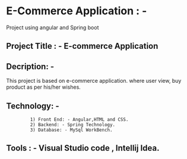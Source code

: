 # E-Commerce Application : -
 
 Project using angular and Spring boot

## Project Title : - E-commerce Application

## Decription: - 

This project is based on e-commerce application. where user view, buy product as per his/her wishes.

## Technology: - 
             1) Front End: - Angular,HTML and CSS.
             2) Backend: - Spring Technology.
             3) Database: - MySql WorkBench.
             
## Tools : - Visual Studio code , Intellij Idea.
